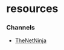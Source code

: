 # resources

### Channels
- [TheNetNinja](https://www.youtube.com/channel/UCW5YeuERMmlnqo4oq8vwUpg)
